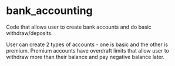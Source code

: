 # bank_accounting
Code that allows user to create bank accounts and do basic withdraw/deposits.

User can create 2 types of accounts - one is basic and the other is premium. Premium accounts have overdraft limits that allow user to withdraw more than their balance and pay negative balance later. 
